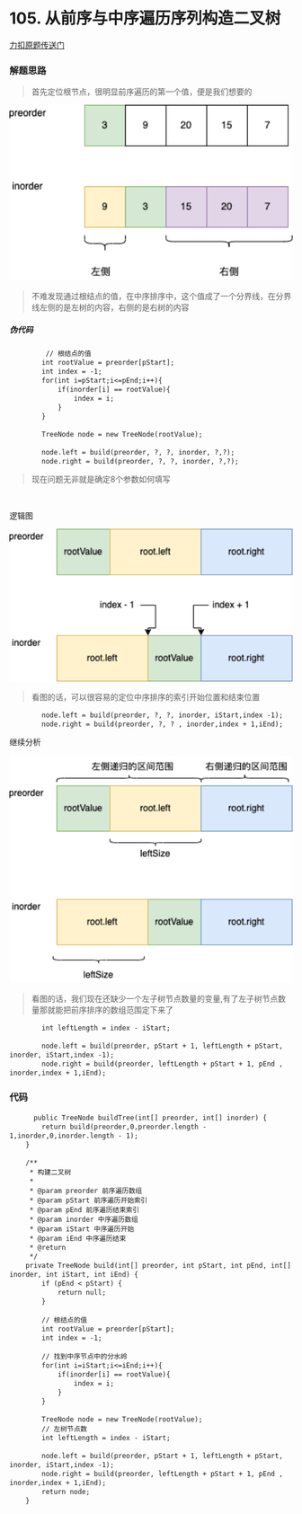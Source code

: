 # 105. 从前序与中序遍历序列构造二叉树

[力扣原题传送门](https://leetcode-cn.com/problems/construct-binary-tree-from-preorder-and-inorder-traversal/)


### 解题思路
> 首先定位根节点，很明显前序遍历的第一个值，便是我们想要的
<img src="./resources/Q105思路01.png" style="margin: 0 auto; width: 600px;" />

> 不难发现通过根结点的值，在中序排序中，这个值成了一个分界线，在分界线左侧的是左树的内容，右侧的是右树的内容<p>
  
##### 伪代码
```
         // 根结点的值
        int rootValue = preorder[pStart];
        int index = -1;
        for(int i=pStart;i<=pEnd;i++){
            if(inorder[i] == rootValue){
                index = i;
            }
        }

        TreeNode node = new TreeNode(rootValue);

        node.left = build(preorder, ?, ?, inorder, ?,?);
        node.right = build(preorder, ?, ?, inorder, ?,?);
```
> 现在问题无非就是确定8个参数如何填写
</br>
  
逻辑图</p>
<img src="./resources/Q105思路02.png" style="margin: 0 auto; width: 600px;" />

> 看图的话，可以很容易的定位中序排序的索引开始位置和结束位置
  
```
        node.left = build(preorder, ?, ?, inorder, iStart,index -1);
        node.right = build(preorder, ?, ? , inorder,index + 1,iEnd);
```
 
继续分析</p>
<img src="./resources/Q105思路03.png" style="margin: 0 auto; width: 600px;" />

> 看图的话，我们现在还缺少一个左子树节点数量的变量,有了左子树节点数量那就能把前序排序的数组范围定下来了
```
        int leftLength = index - iStart;

        node.left = build(preorder, pStart + 1, leftLength + pStart, inorder, iStart,index -1);
        node.right = build(preorder, leftLength + pStart + 1, pEnd , inorder,index + 1,iEnd);
```




### 代码
```
      public TreeNode buildTree(int[] preorder, int[] inorder) {
        return build(preorder,0,preorder.length - 1,inorder,0,inorder.length - 1);
    }

    /**
     * 构建二叉树
     *
     * @param preorder 前序遍历数组
     * @param pStart 前序遍历开始索引
     * @param pEnd 前序遍历结束索引
     * @param inorder 中序遍历数组
     * @param iStart 中序遍历开始
     * @param iEnd 中序遍历结束
     * @return
     */
    private TreeNode build(int[] preorder, int pStart, int pEnd, int[] inorder, int iStart, int iEnd) {
        if (pEnd < pStart) {
            return null;
        }

        // 根结点的值
        int rootValue = preorder[pStart];
        int index = -1;
                          
        // 找到中序节点中的分水岭
        for(int i=iStart;i<=iEnd;i++){
            if(inorder[i] == rootValue){
                index = i;
            }
        }

        TreeNode node = new TreeNode(rootValue);
        // 左树节点数
        int leftLength = index - iStart;

        node.left = build(preorder, pStart + 1, leftLength + pStart, inorder, iStart,index -1);
        node.right = build(preorder, leftLength + pStart + 1, pEnd , inorder,index + 1,iEnd);
        return node;
    }
  
```




